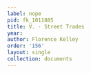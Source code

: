 ```yaml
---
label: nope
pid: fk_1011885
title: V. - Street Trades
year: 
author: Florence Kelley
order: '156'
layout: single
collection: documents
---
```

